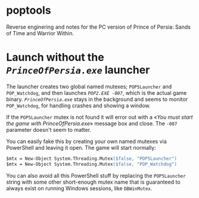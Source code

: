 # poptools
Reverse enginering and notes for the PC version of Prince of Persia: Sands of Time and Warrior Within.


# Launch without the _`PrinceOfPersia.exe`_ launcher

The launcher creates two global named mutexes; `POP5Launcher` and `POP_Watchdog`, and then launches _`POP2.EXE -007`_, which is the actual game binary. _`PrinceOfPersia.exe`_ stays in the background and seems to monitor `POP_Watchdog`, for handling crashes and showing a window.

If the `POP5Launcher` mutex is not found it will error out with a «_You must start the game with PrinceOfPersia.exe_» message box and close. The `-007` parameter doesn't seem to matter.

You can easily fake this by creating your own named mutexes via PowerShell and leaving it open. The game will start normally:
```ps
$mtx = New-Object System.Threading.Mutex($false, "POP5Launcher")
$mtx = New-Object System.Threading.Mutex($false, "POP_Watchdog")
```

You can also avoid all this PowerShell stuff by replacing the `POP5Launcher` string with some other short-enough mutex name that is guaranteed to always exist on running Windows sessions, like `DBWinMutex`.
